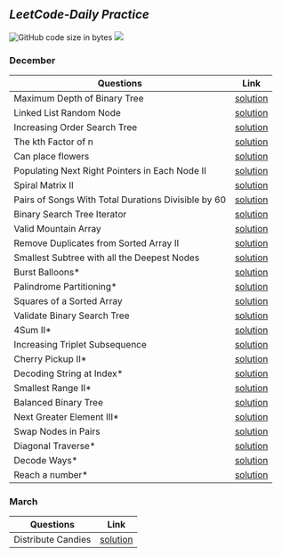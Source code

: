 ## *LeetCode-Daily Practice*
![GitHub code size in bytes](https://img.shields.io/github/languages/code-size/ankitapuri/LeetCode-Practice?color=red&logoColor=blue)
![](https://tokei.rs/b1/github/ankitapuri/LeetCode-Practice)

### **December**
| Questions | Link |
| - | - |
| Maximum Depth of Binary Tree | [solution](December/day1.cpp) |
| Linked List Random Node | [solution](December/day2.cpp) |
| Increasing Order Search Tree | [solution](December/day3.cpp) |
| The kth Factor of n | [solution](December/day4.cpp) |
| Can place flowers | [solution](December/day5.cpp) |
| Populating Next Right Pointers in Each Node II | [solution](December/day6.cpp) |
| Spiral Matrix II | [solution](December/day7.cpp) |
| Pairs of Songs With Total Durations Divisible by 60 | [solution](December/day8.cpp) |
| Binary Search Tree Iterator | [solution](December/day9.cpp) |
| Valid Mountain Array | [solution](December/day10.cpp) |
| Remove Duplicates from Sorted Array II | [solution](December/day11.cpp) |
| Smallest Subtree with all the Deepest Nodes | [solution](December/day12.cpp) |
| Burst Balloons* | [solution](December/day13.cpp) |
| Palindrome Partitioning* | [solution](December/day14.cpp) |
| Squares of a Sorted Array | [solution](December/day15.cpp) |
| Validate Binary Search Tree | [solution](December/day16.cpp) |
| 4Sum II* | [solution](December/day17.cpp) |
|  Increasing Triplet Subsequence | [solution](December/day18.cpp) |
| Cherry Pickup II* | [solution](December/day19.cpp) |
| Decoding String at Index* | [solution](December/day20.cpp) |
| Smallest Range II* | [solution](December/day21.cpp) |
| Balanced Binary Tree | [solution](December/day22.cpp) |
| Next Greater Element III* | [solution](December/day23.cpp) |
| Swap Nodes in Pairs | [solution](December/day24.cpp) |
| Diagonal Traverse* | [solution](December/day25.cpp) |
| Decode Ways* | [solution](December/day26.cpp) |
| Reach a number* | [solution](December/day28.cpp) |




### **March**
| Questions | Link |
| - | - |
| Distribute Candies | [solution](March/day1.cpp) |
